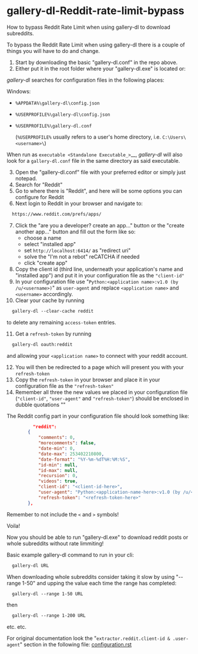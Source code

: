 # gallery-dl-Reddit-rate-limit-bypass
How to bypass Reddit Rate Limit when using gallery-dl to download subreddits.

To bypass the Reddit Rate Limit when using gallery-dl there is a couple of things you will have to do and change.

1. Start by downloading the basic "gallery-dl.conf" in the repo above.
2. Either put it in the root folder where your "gallery-dl.exe" is located or:

*gallery-dl* searches for configuration files in the following places:

Windows:
  * ``%APPDATA%\gallery-dl\config.json``
    
  * ``%USERPROFILE%\gallery-dl\config.json``
    
* ``%USERPROFILE%\gallery-dl.conf``

    (``%USERPROFILE%`` usually refers to a user's home directory,
    i.e. ``C:\Users\<username>\``)

When run as `executable <Standalone Executable_>`__,
*gallery-dl* will also look for a ``gallery-dl.conf`` file
in the same directory as said executable.

3. Open the "gallery-dl.conf" file with your preferred editor or simply just notepad.
4. Search for "Reddit"
5. Go to where there is "Reddit", and here will be some options you can configure for Reddit
6. Next login to Reddit in your browser and navigate to:
```html
  https://www.reddit.com/prefs/apps/
```
7. Click the "are you a developer? create an app..." button or the "create another app..." button and fill out the form like so:
      * choose a name
      * select "installed app"
      * set ``http://localhost:6414/`` as "redirect uri"
      * solve the "I'm not a rebot" reCATCHA if needed
      * click "create app"
8. Copy the client id (third line, underneath your application's name and "installed app") and put it in your configuration file as the ``"client-id"``
9. In your configuration file use "``Python:<application name>:v1.0 (by /u/<username>)``" as ``user-agent`` and replace ``<application name>`` and ``<username>`` accordingly.
10. Clear your cache by running
```html
  gallery-dl --clear-cache reddit
```
to delete any remaining ``access-token`` entries.

11. Get a `refresh-token` by running
```html
  gallery-dl oauth:reddit
```
and allowing your `<application name>` to connect with your reddit account.

12. You will then be redirected to a page which will present you with your `refresh-token`
13. Copy the `refresh-token` in your browser and place it in your configuration file as the ``"refresh-token"``
14. Remember all three the new values we placed in your configuration file (``"client-id"``, ``"user-agent"`` and ``"refresh-token"``) should be enclosed in dubble quotations ""

The Reddit config part in your configuration file should look something like:
```json
          "reddit":
        {
            "comments": 0,
            "morecomments": false,
            "date-min": 0,
            "date-max": 253402210800,
            "date-format": "%Y-%m-%dT%H:%M:%S",
            "id-min": null,
            "id-max": null,
            "recursion": 0,
            "videos": true,
            "client-id": "<client-id-here>",
            "user-agent": "Python:<application-name-here>:v1.0 (by /u/<username-here>)",
            "refresh-token": "<refresh-token-here>"
        },
```

Remember to not include the `<` and `>` symbols!

Voila!

Now you should be able to run "gallery-dl.exe" to download reddit posts or whole subreddits without rate limmiting!

Basic example gallery-dl command to run in your cli:
```txt
  gallery-dl URL
```

When downloading whole subreddits consider taking it slow by using "--range 1-50" and upping the value each time the range has completed:
```txt
  gallery-dl --range 1-50 URL
```
then
```txt
  gallery-dl --range 1-200 URL
```
etc. etc.

For original documentation look the "```extractor.reddit.client-id & .user-agent```" section in the following file: [configuration.rst](https://github.com/mikf/gallery-dl/blob/master/docs/configuration.rst)


